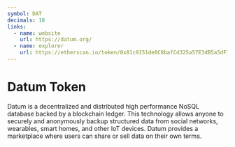 ```yaml
---
symbol: DAT
decimals: 18
links:
  - name: website
    url: https://datum.org/
  - name: explorer
    url: https://etherscan.io/token/0x81c9151de0C8bafCd325a57E3dB5a5dF1CEBf79c
---
```


# Datum Token

Datum is a decentralized and distributed high performance NoSQL database backed by a blockchain ledger. This technology allows anyone to securely and anonymously backup structured data from social networks, wearables, smart homes, and other IoT devices. Datum provides a marketplace where users can share or sell data on their own terms.
